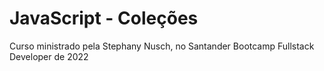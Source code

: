 # JavaScript - Coleções

Curso ministrado pela Stephany Nusch, no Santander Bootcamp Fullstack Developer de 2022 